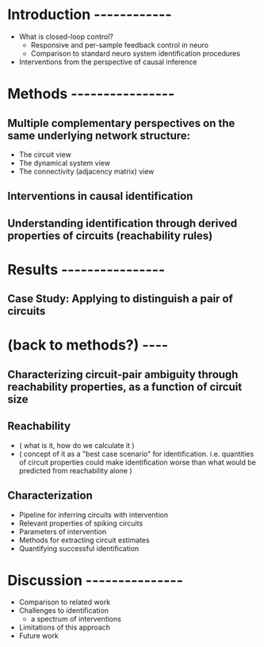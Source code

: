 # Introduction ------------
- What is closed-loop control?
    - Responsive and per-sample feedback control in neuro
    - Comparison to standard neuro system identification procedures
- Interventions from the perspective of causal inference

# Methods ----------------
## Multiple complementary perspectives on the same underlying network structure:
 - The circuit view
 - The dynamical system view
 - The connectivity (adjacency matrix) view

## Interventions in causal identification

## Understanding identification through derived properties of circuits (reachability rules)


# Results ----------------

## Case Study: Applying <CLINC> to distinguish a pair of circuits

# (back to methods?) ----

## Characterizing circuit-pair ambiguity through reachability properties, as a function of circuit size

## Reachability
- ( what is it, how do we calculate it )
- ( concept of it as a "best case scenario" for identification. i.e. quantities of circuit properties could make identification worse than what would be predicted from reachability alone )

## Characterization

- Pipeline for inferring circuits with intervention
- Relevant properties of spiking circuits
- Parameters of intervention
- Methods for extracting circuit estimates
- Quantifying successful identification

# Discussion ---------------
- Comparison to related work
- Challenges to identification
    - a spectrum of interventions
- Limitations of this approach
- Future work
